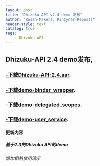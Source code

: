 ```yaml
---
layout: post
title: "Dhizuku-API v2.4 demo 发布"
author: "Rosan(Maker), RinCynar(Repost)"
header-style: text
catalog: true
tags:
    - Dhizuku-API
---
```


## Dhizuku-API 2.4 demo发布,

### [-下载Dhizuku-API-2.4.aar](/file/Dhizuku-API-2.4.aar).

### [-下载demo-binder_wrapper](/file/demo-binder_wrapper-v2.4.apk).

### [-下载demo-delegated_scopes](/file/demo-delegated_scopes-v2.4.apk).

### [-下载demo-user_service](/file/demo-user_service-2.4).

#### 更新内容

##### 基于2.3的Dhizuku API的demo

###### 增加相机禁用演示
